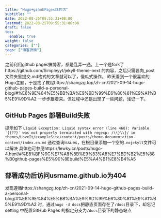 ```yaml
---
title: "Hugo+gihubPages踩的坑"
subtitle: ""
date: 2022-08-25T09:55:31+08:00
lastmod: 2022-08-25T09:55:31+08:00
draft: false
toc:
  enable: true
weight: false
categories: [""]
tags: ["博客折腾"]
---
```

之前利用github pages搞博客，都是乱弄一通。上一个是fork了https://github.com/Simpleyyt/jekyll-theme-next 的内容，之后只需要向_post文件夹里提交.md格式的文章就可以了，傻瓜式操作。
昨天看到一个很喜欢的Hugo主题，于是找了教程https://shangzg.top/zh-cn/2021-09-14-hugo-github-pages-build-a-personal-blog/#%E6%9E%84%E5%BB%BA%E9%9D%99%E6%80%81%E9%A1%B5%E9%9D%A2 一步步跟着来。但过程中还是出现了一些问题，浅记一下。

## GitHub Pages 部署Build失败
提示如下
`Liquid Exception: Liquid syntax error (line 468): Variable '{{??}' was not properly terminated with regexp: /\\}\\}/ in themes/LoveIt/exampleSite/content/posts/theme-documentation-content/index.en.md`
通过查询issues，在根目录添加一个空的`.nojekyll`文件可以解决
具体也可参见https://lewky.cn/posts/hugo-4.html/#%E8%BF%9C%E7%A8%8B%E9%83%A8%E7%BD%B2%E5%88%B0github-pages%E5%90%8Ebuild%E5%A4%B1%E8%B4%A5

## 部署成功后访问usrname.github.io为404
发现遵循https://shangzg.top/zh-cn/2021-09-14-hugo-github-pages-build-a-personal-blog/#%E6%9E%84%E5%BB%BA%E9%9D%99%E6%80%81%E9%A1%B5%E9%9D%A2 时，通过`hugo -d docs`把静态页面存在了`/docs`目录下，却忘记setting 中配置GitHub Pages 的指定分支为`/docs`目录下的静态站点
